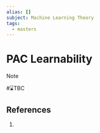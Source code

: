 ```yaml
---
alias: []
subject: Machine Learning Theory
tags:
  - masters
---
```

# PAC Learnability

>[!note]
> #⌛TBC 

## References
1. 